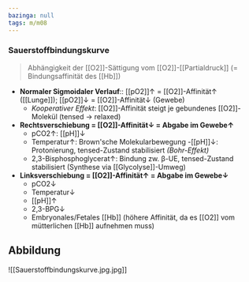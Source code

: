 ```yaml
---
bazinga: null
tags: m/m08
---
```

### Sauerstoffbindungskurve
> Abhängigkeit der [[O2]]-Sättigung vom [[O2]]-[[Partialdruck]] (= Bindungsaffinität des [[Hb]])
- **Normaler Sigmoidaler Verlauf**:: [[pO2]]↑ = [[O2]]-Affinität↑ ([[Lunge]]); [[pO2]]↓ = [[O2]]-Affinität↓ (Gewebe)
    - *Kooperativer Effekt*: [[O2]]-Affinität steigt je gebundenes [[O2]]-Molekül (tensed → relaxed)
- **Rechtsverschiebung = [[O2]]-Affinität↓ = Abgabe im Gewebe↑**
    - pCO2↑: [[pH]]↓
    - Temperatur↑: Brown'sche Molekularbewegung
    -[[pH]]↓: Protonierung, tensed-Zustand stabilisiert *(Bohr-Effekt)*
    - 2,3-Bisphosphoglycerat↑: Bindung zw. β-UE, tensed-Zustand stabilisiert (Synthese via [[Glycolyse]]-Umweg)
- **Linksverschiebung = [[O2]]-Affinität↑ = Abgabe im Gewebe↓**
    - pCO2↓
    - Temperatur↓
    - [[pH]]↑
    - 2,3-BPG↓
    - Embryonales/Fetales [[Hb]] (höhere Affinität, da es [[O2]] vom mütterlichen [[Hb]] aufnehmen muss)
## Abbildung
![[Sauerstoffbindungskurve.jpg.jpg]]

